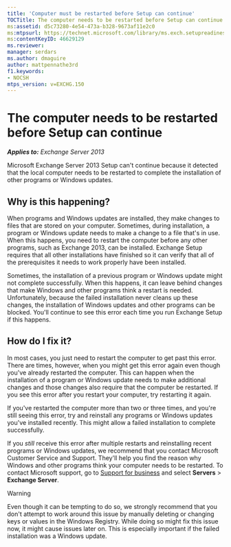 ```yaml
---
title: 'Computer must be restarted before Setup can continue'
TOCTitle: The computer needs to be restarted before Setup can continue
ms:assetid: d5c73280-4e54-473a-b328-9673af11e2c0
ms:mtpsurl: https://technet.microsoft.com/library/ms.exch.setupreadiness.rebootpending(v=EXCHG.150)
ms:contentKeyID: 46629129
ms.reviewer: 
manager: serdars
ms.author: dmaguire
author: mattpennathe3rd
f1.keywords:
- NOCSH
mtps_version: v=EXCHG.150
---
```


# The computer needs to be restarted before Setup can continue

_**Applies to:** Exchange Server 2013_

Microsoft Exchange Server 2013 Setup can't continue because it detected that the local computer needs to be restarted to complete the installation of other programs or Windows updates.

## Why is this happening?

When programs and Windows updates are installed, they make changes to files that are stored on your computer. Sometimes, during installation, a program or Windows update needs to make a change to a file that's in use. When this happens, you need to restart the computer before any other programs, such as Exchange 2013, can be installed. Exchange Setup requires that all other installations have finished so it can verify that all of the prerequisites it needs to work properly have been installed.

Sometimes, the installation of a previous program or Windows update might not complete successfully. When this happens, it can leave behind changes that make Windows and other programs think a restart is needed. Unfortunately, because the failed installation never cleans up these changes, the installation of Windows updates and other programs can be blocked. You'll continue to see this error each time you run Exchange Setup if this happens.

## How do I fix it?

In most cases, you just need to restart the computer to get past this error. There are times, however, when you might get this error again even though you've already restarted the computer. This can happen when the installation of a program or Windows update needs to make additional changes and those changes also require that the computer be restarted. If you see this error after you restart your computer, try restarting it again.

If you've restarted the computer more than two or three times, and you're still seeing this error, try and reinstall any programs or Windows updates you've installed recently. This might allow a failed installation to complete successfully.

If you *still* receive this error after multiple restarts and reinstalling recent programs or Windows updates, we recommend that you contact Microsoft Customer Service and Support. They'll help you find the reason why Windows and other programs think your computer needs to be restarted. To contact Microsoft support, go to [Support for business](https://support.microsoft.com/supportforbusiness/productselection) and select **Servers** \> **Exchange Server**.

> [!WARNING]
> Even though it can be tempting to do so, we strongly recommend that you don't attempt to work around this issue by manually deleting or changing keys or values in the Windows Registry. While doing so might fix this issue now, it might cause issues later on. This is especially important if the failed installation was a Windows update.
